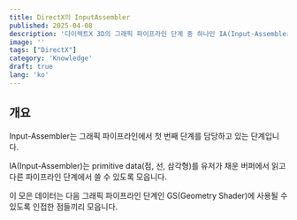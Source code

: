 ```yaml
---
title: DirectX의 InputAssembler
published: 2025-04-08
description: '다이렉트X 3D의 그래픽 파이프라인 단계 중 하나인 IA(Input-Assembler)에 대해 알아봅니다'
image: ''
tags: ["DirectX"]
category: 'Knowledge'
draft: true
lang: 'ko'
---
```


## 개요

Input-Assembler는 그래픽 파이프라인에서 첫 번째 단계를 담당하고 있는 단계입니다.

IA(Input-Assembler)는 primitive data(점, 선, 삼각형)를 유저가 채운 버퍼에서 읽고
다른 파이프라인 단계에서 쓸 수 있도록 모읍니다.

이 모은 데이터는 다음 그래픽 파이프라인 단계인 GS(Geometry Shader)에 사용될 수 있도록
인접한 점들끼리 모읍니다.


